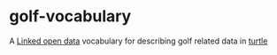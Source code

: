 # golf-vocabulary
A [Linked open data](https://en.wikipedia.org/wiki/Linked_data#Linked_open_data) vocabulary for describing golf related data in [turtle](https://www.w3.org/TR/turtle/)
